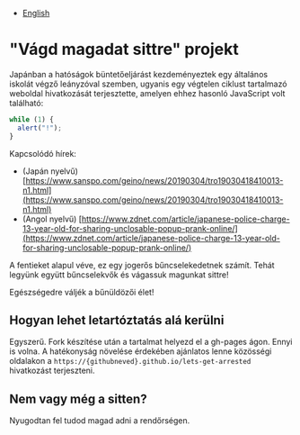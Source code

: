 - [English](README.md)

# "Vágd magadat sittre" projekt

Japánban a hatóságok büntetőeljárást kezdeményeztek egy általános iskolát végző
leányzóval szemben, ugyanis egy végtelen ciklust tartalmazó weboldal
hivatkozását terjesztette, amelyen ehhez hasonló JavaScript volt található:

```js
while (1) {
  alert("!");
}
```

Kapcsolódó hírek:

- (Japán nyelvű) [https://www.sanspo.com/geino/news/20190304/tro19030418410013-n1.html](https://www.sanspo.com/geino/news/20190304/tro19030418410013-n1.html)
- (Angol nyelvű) [https://www.zdnet.com/article/japanese-police-charge-13-year-old-for-sharing-unclosable-popup-prank-online/](https://www.zdnet.com/article/japanese-police-charge-13-year-old-for-sharing-unclosable-popup-prank-online/)

A fentieket alapul véve, ez egy jogerős bűncselekedetnek számít. Tehát legyünk
együtt bűncselekvők és vágassuk magunkat sittre!

Egészségedre váljék a bűnüldözői élet!

## Hogyan lehet letartóztatás alá kerülni

Egyszerű. Fork készítése után a tartalmat helyezd el a gh-pages ágon. Ennyi is
volna. A hatékonyság növelése érdekében ajánlatos lenne közösségi oldalakon a
`https://{githubneved}.github.io/lets-get-arrested` hivatkozást terjeszteni.

## Nem vagy még a sitten?

Nyugodtan fel tudod magad adni a rendőrségen.
